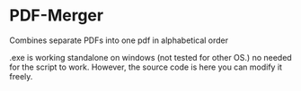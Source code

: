 # PDF-Merger

Combines separate PDFs into one pdf in alphabetical order

.exe is working standalone on windows (not tested for other OS.) no needed for the script to work. However, the source code is here you can modify it freely.
